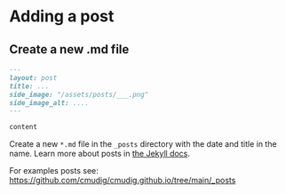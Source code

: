 # Adding a post

## Create a new .md file

```md
---
layout: post
title: ...
side_image: "/assets/posts/___.png"
side_image_alt: ....
---

content
```

Create a new `*.md` file in the `_posts` directory with the date and title in the name. Learn more about posts in [the Jekyll docs](https://jekyllrb.com/docs/posts/).

For examples posts see: https://github.com/cmudig/cmudig.github.io/tree/main/_posts